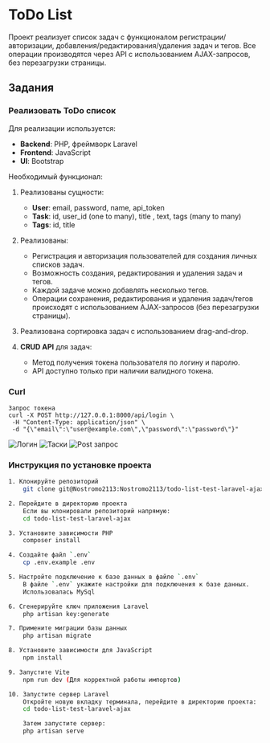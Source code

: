 # ToDo List

Проект реализует список задач с функционалом регистрации/авторизации, добавления/редактирования/удаления задач и тегов. Все операции производятся через API с использованием AJAX-запросов, без перезагрузки страницы.

## Задания

###  Реализовать ToDo список

Для реализации используется:
- **Backend**: PHP, фреймворк Laravel
- **Frontend**: JavaScript
- **UI**: Bootstrap

Необходимый функционал:
1. Реализованы сущности:
   - **User**: email, password, name, api_token
   - **Task**: id, user_id (one to many), title , text, tags (many to many)
   - **Tags**: id, title 

2. Реализованы:
   - Регистрация и авторизация пользователей для создания личных списков задач.
   - Возможность создания, редактирования и удаления задач и тегов.
   - Каждой задаче можно добавлять несколько тегов.
   - Операции сохранения, редактирования и удаления задач/тегов происходят с использованием AJAX-запросов (без перезагрузки страницы).
   
3. Реализована сортировка задач с использованием drag-and-drop.

4. **CRUD API** для задач:
   - Метод получения токена пользователя по логину и паролю.
   - API доступно только при наличии валидного токена.

### Curl 
    Запрос токена
    curl -X POST http://127.0.0.1:8000/api/login \
     -H "Content-Type: application/json" \
     -d "{\"email\":\"user@example.com\",\"password\":\"password\"}"

![Логин](https://i.postimg.cc/Gh2HtY4y/2025-05-08-17-26-51.png)
![Таски](https://i.postimg.cc/ncPMDzmw/2025-05-08-17-28-04.pngg)
![Post запрос](https://i.postimg.cc/FHkzg4gF/2025-05-08-17-28-58.png)


### Инструкция по установке проекта


```bash
1. Клонируйте репозиторий
    git clone git@Nostromo2113:Nostromo2113/todo-list-test-laravel-ajax.git

2. Перейдите в директорию проекта
    Если вы клонировали репозиторий напрямую:
    cd todo-list-test-laravel-ajax

3. Установите зависимости PHP
    composer install

4. Создайте файл `.env`
    cp .env.example .env

5. Настройте подключение к базе данных в файле `.env`
    В файле `.env` укажите настройки для подключения к базе данных.
    Использовалась MySql

6. Сгенерируйте ключ приложения Laravel
    php artisan key:generate

7. Примените миграции базы данных
    php artisan migrate

8. Установите зависимости для JavaScript
    npm install

9. Запустите Vite
    npm run dev (Для корректной работы импортов)

10. Запустите сервер Laravel
    Откройте новую вкладку терминала, перейдите в директорию проекта:
    cd todo-list-test-laravel-ajax

    Затем запустите сервер:
    php artisan serve
```
